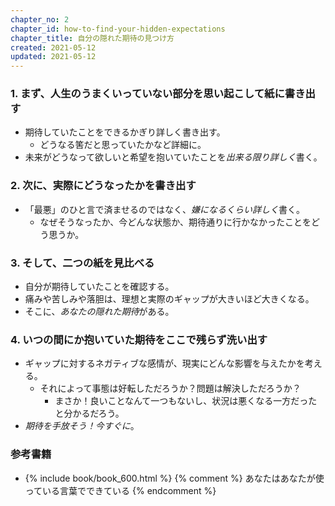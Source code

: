 ```yaml
---
chapter_no: 2
chapter_id: how-to-find-your-hidden-expectations
chapter_title: 自分の隠れた期待の見つけ方
created: 2021-05-12
updated: 2021-05-12
---
```

### 1. まず、人生のうまくいっていない部分を思い起こして紙に書き出す
- 期待していたことをできるかぎり詳しく書き出す。
  - どうなる筈だと思っていたかなど詳細に。
- 未来がどうなって欲しいと希望を抱いていたことを*出来る限り詳しく*書く。

### 2. 次に、実際にどうなったかを書き出す
- 「最悪」のひと言で済ませるのではなく、*嫌になるくらい詳しく*書く。
  - なぜそうなったか、今どんな状態か、期待通りに行かなかったことをどう思うか。

### 3. そして、二つの紙を見比べる
- 自分が期待していたことを確認する。
- 痛みや苦しみや落胆は、理想と実際のギャップが大きいほど大きくなる。
- そこに、*あなたの隠れた期待*がある。

### 4. いつの間にか抱いていた期待をここで残らず洗い出す
- ギャップに対するネガティブな感情が、現実にどんな影響を与えたかを考える。
  - それによって事態は好転しただろうか？問題は解決しただろうか？
    - まさか！良いことなんて一つもないし、状況は悪くなる一方だったと分かるだろう。
- *期待を手放そう！今すぐに*。

### 参考書籍
- {% include book/book_600.html %} {% comment %} あなたはあなたが使っている言葉でできている {% endcomment %}